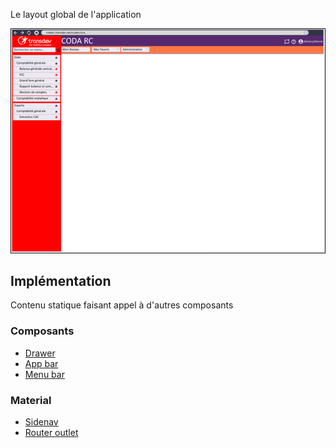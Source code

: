 Le layout global de l'application

![Pasted image 20230125092746](/medias/Pasted%20image%2020230125092746.png)

## Implémentation

Contenu statique faisant appel à d'autres composants

### Composants
- [Drawer](Drawer.md)
- [App bar](App%20bar.md)
- [Menu bar](Menu%20bar.md)

### Material
- [Sidenav](https://material.angular.io/components/sidenav/overview) 
- [Router outlet](https://angular.io/api/router/RouterOutlet)